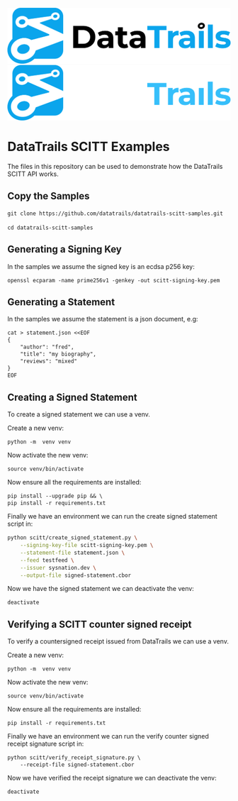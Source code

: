 ![Logo](https://raw.githubusercontent.com/datatrails/datatrails-scitt-samples/main/DataTrails_Horizontal_Logo_Black.png)
![Logo](https://raw.githubusercontent.com/datatrails/datatrails-scitt-samples/main/DataTrails_Horizontal_Logo_White.png)

# DataTrails SCITT Examples

The files in this repository can be used to demonstrate how the DataTrails SCITT API works.

## Copy the Samples

```shell
git clone https://github.com/datatrails/datatrails-scitt-samples.git

cd datatrails-scitt-samples
```

## Generating a Signing Key

In the samples we assume the signed key is an ecdsa p256 key:

```shell
openssl ecparam -name prime256v1 -genkey -out scitt-signing-key.pem
```

## Generating a Statement

In the samples we assume the statement is a json document, e.g:

```shell
cat > statement.json <<EOF
{
    "author": "fred",
    "title": "my biography",
    "reviews": "mixed"
}
EOF
```

## Creating a Signed Statement

To create a signed statement we can use a venv.

Create a new venv:

```shell
python -m  venv venv
```

Now activate the new venv:

```shell
source venv/bin/activate
```

Now ensure all the requirements are installed:

```shell
pip install --upgrade pip && \
pip install -r requirements.txt
```

Finally we have an environment we can run the create signed statement script in:

```bash
python scitt/create_signed_statement.py \
    --signing-key-file scitt-signing-key.pem \
    --statement-file statement.json \
    --feed testfeed \
    --issuer sysnation.dev \
    --output-file signed-statement.cbor
```

Now we have the signed statement we can deactivate the venv:

```shell
deactivate
```

## Verifying a SCITT counter signed receipt

To verify a countersigned receipt issued from DataTrails we can use a venv.

Create a new venv:

```shell
python -m  venv venv
```

Now activate the new venv:

```shell
source venv/bin/activate
```

Now ensure all the requirements are installed:

```shell
pip install -r requirements.txt
```

Finally we have an environment we can run the verify counter signed receipt signature script in:

```shell
python scitt/verify_receipt_signature.py \
    --receipt-file signed-statement.cbor
```

Now we have verified the receipt signature we can deactivate the venv:

```shell
deactivate
```
